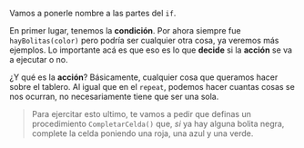 Vamos a ponerle nombre a las partes del `if`.

En primer lugar, tenemos la **condición**. Por ahora siempre fue `hayBolitas(color)` pero podría ser cualquier otra cosa, ya veremos más ejemplos. Lo importante acá es que eso es lo que **decide** si la **acción** se va a ejecutar o no.

¿Y qué es la **acción**? Básicamente, cualquier cosa que queramos hacer sobre el tablero. Al igual que en el `repeat`, podemos hacer cuantas cosas se nos ocurran, no necesariamente tiene que ser una sola.

> Para ejercitar esto ultimo, te vamos a pedir que definas un procedimiento `CompletarCelda()` que, _si_ ya hay alguna bolita negra, complete la celda poniendo una roja, una azul y una verde.